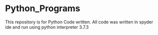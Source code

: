 # Python_Programs
This repository is for Python Code written.
All code was written in spyder ide and run using python interpreter 3.7.3
